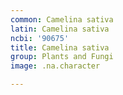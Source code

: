 ```yaml
---
common: Camelina sativa
latin: Camelina sativa
ncbi: '90675'
title: Camelina sativa
group: Plants and Fungi
image: .na.character

---
```

